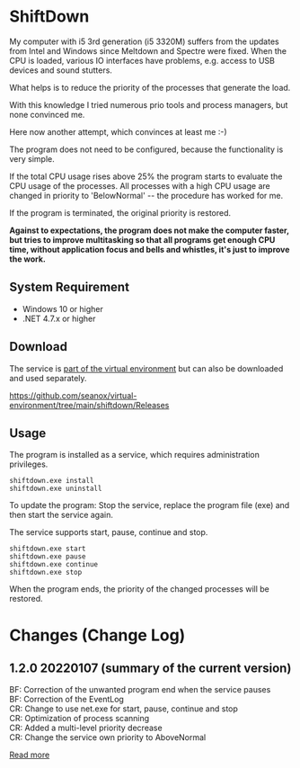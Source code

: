 # ShiftDown

My computer with i5 3rd generation (i5 3320M) suffers from the updates from
Intel and Windows since Meltdown and Spectre were fixed. When the CPU is
loaded, various IO interfaces have problems, e.g.  access to USB devices and
sound stutters.

What helps is to reduce the priority of the processes that generate the load.

With this knowledge I tried numerous prio tools and process managers, but none
convinced me.

Here now another attempt, which convinces at least me :-)

The program does not need to be configured, because the functionality is very
simple. 

If the total CPU usage rises above 25% the program starts to evaluate the CPU
usage of the processes. All processes with a high CPU usage are changed in
priority to 'BelowNormal' -- the procedure has worked for me.

If the program is terminated, the original priority is restored.

__Against to expectations, the program does not make the computer faster, but
tries to improve multitasking so that all programs get enough CPU time, without
application focus and bells and whistles, it's just to improve the work.__


## System Requirement

- Windows 10 or higher
- .NET 4.7.x or higher


## Download

The service is [part of the virtual environment](https://github.com/seanox/virtual-environment/tree/main/platform/Resources/platform/Settings)
but can also be downloaded and used separately.

https://github.com/seanox/virtual-environment/tree/main/shiftdown/Releases


## Usage

The program is installed as a service, which requires administration
privileges.

```
shiftdown.exe install
shiftdown.exe uninstall
```

To update the program: Stop the service, replace the program file (exe) and
then start the service again.

The service supports start, pause, continue and stop.

```
shiftdown.exe start
shiftdown.exe pause
shiftdown.exe continue
shiftdown.exe stop
```

When the program ends, the priority of the changed processes will be restored.


# Changes (Change Log)
## 1.2.0 20220107 (summary of the current version)
BF: Correction of the unwanted program end when the service pauses  
BF: Correction of the EventLog  
CR: Change to use net.exe for start, pause, continue and stop  
CR: Optimization of process scanning  
CR: Added a multi-level priority decrease  
CR: Change the service own priority to AboveNormal

[Read more](https://raw.githubusercontent.com/seanox/virtual-environment-creator/master/shiftdown/CHANGES)
